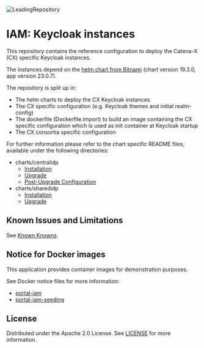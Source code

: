 ![LeadingRepository](https://img.shields.io/badge/Leading_Repository-blue)

# IAM: Keycloak instances

This repository contains the reference configuration to deploy the Catena-X (CX) specific Keycloak instances.

The instances depend on the [helm chart from Bitnami](https://artifacthub.io/packages/helm/bitnami/keycloak) (chart version 19.3.0, app version 23.0.7).

The repository is split up in:

* The helm charts to deploy the CX Keycloak instances
* The CX specific configuration (e.g. Keycloak themes and initial realm-config)
* The dockerfile (Dockerfile.import) to build an image containing the CX specific configuration which is used as init container at Keycloak startup
* The CX consortia specific configuration

For further information please refer to the chart specific README files, available under the following directories:

* charts/centralidp
  * [Installation](./charts/centralidp/README.md#installation)
  * [Upgrade](./charts/centralidp/README.md#upgrade)
  * [Post-Upgrade Configuration](./charts/centralidp/README.md#post-upgrade-configuration)
* charts/sharedidp
  * [Installation](./charts/sharedidp/README.md#installation)
  * [Upgrade](./charts/sharedidp/README.md#upgrade)

## Known Issues and Limitations

See [Known Knowns](/docs/technical%20documentation/16.%20Known-Knowns.md).

## Notice for Docker images

This application provides container images for demonstration purposes.

See Docker notice files for more information:

* [portal-iam](./docker/notice-iam.md)
* [portal-iam-seeding](https://github.com/eclipse-tractusx/portal-backend/blob/main/docker/notice-iam-seeding.md)

## License

Distributed under the Apache 2.0 License.
See [LICENSE](./LICENSE) for more information.
